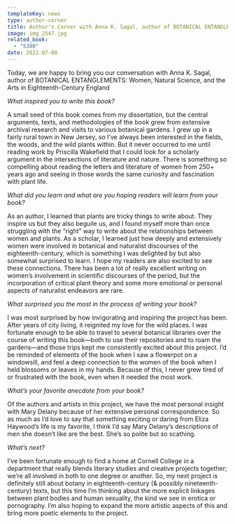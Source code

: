 ```yaml
---
templateKey: news
type: author-corner
title: Author's Corner with Anna K. Sagal, author of BOTANICAL ENTANGLEMENTS
image: img_2547.jpg
related_book:
  - "5380"
date: 2022-07-08
---
```

Today, we are happy to bring you our conversation with Anna K. Sagal, author of BOTANICAL ENTANGLEMENTS: Women, Natural Science, and the Arts in Eighteenth-Century England

*What inspired you to write this book?* 

A small seed of this book comes from my dissertation, but the central arguments, texts, and methodologies of the book grew from extensive archival research and visits to various botanical gardens. I grew up in a fairly rural town in New Jersey, so I’ve always been interested in the fields, the woods, and the wild plants within. But it never occurred to me until reading work by Priscilla Wakefield that I could look for a scholarly argument in the intersections of literature and nature. There is something so compelling about reading the letters and literature of women from 250+ years ago and seeing in those words the same curiosity and fascination with plant life.    

*What did you learn and what are you hoping readers will learn from your book?* 

As an author, I learned that plants are tricky things to write about. They inspire us but they also beguile us, and I found myself more than once struggling with the “right” way to write about the relationships between women and plants. As a scholar, I learned just how deeply and extensively women were involved in botanical and naturalist discourses of the eighteenth-century, which is something I was delighted by but also somewhat surprised to learn. I hope my readers are also excited to see these connections. There has been a lot of really excellent writing on women’s involvement in scientific discourses of the period, but the incorporation of critical plant theory and some more emotional or personal aspects of naturalist endeavors are rare.

*What surprised you the most in the process of writing your book?* 

I was most surprised by how invigorating and inspiring the project has been. After years of city living, it reignited my love for the wild places. I was fortunate enough to be able to travel to several botanical libraries over the course of writing this book—both to use their repositories and to roam the gardens—and those trips kept me consistently excited about this project. I’d be reminded of elements of the book when I saw a flowerpot on a windowsill, and feel a deep connection to the women of the book when I held blossoms or leaves in my hands. Because of this, I never grew tired of or frustrated with the book, even when it needed the most work. 

*What’s your favorite anecdote from your book?*

Of the authors and artists in this project, we have the most personal insight with Mary Delany because of her extensive personal correspondence. So as much as I’d love to say that something exciting or daring from Eliza Haywood’s life is my favorite, I think I’d say Mary Delany’s descriptions of men she doesn’t like are the best. She’s so polite but so scathing. 

*What’s next?* 

I’ve been fortunate enough to find a home at Cornell College in a department that really blends literary studies and creative projects together; we’re all involved in both to one degree or another. So, my next project is definitely still about botany in eighteenth-century (& possibly nineteenth-century) texts, but this time I’m thinking about the more explicit linkages between plant bodies and human sexuality, the kind we see in erotica or pornography. I’m also hoping to expand the more artistic aspects of this and bring more poetic elements to the project.